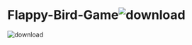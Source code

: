 # Flappy-Bird-Game![download](https://github.com/aniketbhadre01/Flappy-Bird-game-../assets/122332696/d84a1d66-5a98-409f-a187-4b1cddc3fb1e)
![download](https://github.com/aniketbhadre01/Flappy-Bird-game-../assets/122332696/f90f1bd9-3d2c-4339-bca2-4271b3ea94fc)
